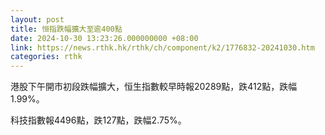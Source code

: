 ```yaml
---
layout: post
title: 恒指跌幅擴大至逾400點
date: 2024-10-30 13:23:26.000000000 +08:00
link: https://news.rthk.hk/rthk/ch/component/k2/1776832-20241030.htm
categories: rthk
---
```


港股下午開市初段跌幅擴大，恒生指數較早時報20289點，跌412點，跌幅1.99%。

科技指數報4496點，跌127點，跌幅2.75%。

